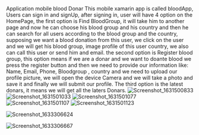 Application mobile blood Donar
This mobile xamarin app is called bloodApp, Users can sign in and signUp, after signing in, user will have 4 option on the HomePage, the first option is Find BloodGroup, it will take him to another page and now he can choose his blood group and his country and then he can search for all users according to the blood group and the country, supposing we want a blood donation from this user, we click on the user and we will get his blood group, image profile of this user country, we also can call this user or send him and email.  the second option is Register blood group, this option means if we are a donar and we want to doante blood we press the register button and then we need to provide our information like: Name, Email, Phone, Bloodgroup , country and we need to upload our profile picture, we will open the device Camera and we will take a photo and save it and finally we will submit our profile. The third option is the latest donars, it means we will get all the laters Donars.
![Screenshot_1631500833](https://user-images.githubusercontent.com/89540033/133016259-39ea6002-a40d-48f5-b45d-c8ab2ad90d33.png)
![Screenshot_1631501033](https://user-images.githubusercontent.com/89540033/133016314-3c990a7e-a73b-403d-9463-ad1a6c8d8378.png)
![Screenshot_1631501077](https://user-images.githubusercontent.com/89540033/133016386-ece6c99b-5a6e-4fee-9532-1d9bcafeb5f0.png)
![Screenshot_1631501107](https://user-images.githubusercontent.com/89540033/133016417-6213032b-e791-46c9-9443-74466d7c604b.png)
![Screenshot_1631501123](https://user-images.githubusercontent.com/89540033/133016433-446fb187-43dc-4711-86a1-8765abb61996.png)

![Screenshot_1633306624](https://user-images.githubusercontent.com/89540033/135778467-8e4d9816-e998-4a87-97aa-a542f22041a1.png)

![Screenshot_1633306667](https://user-images.githubusercontent.com/89540033/135778487-3925e5be-5d0c-4bde-9450-1168ba3468cd.png)

